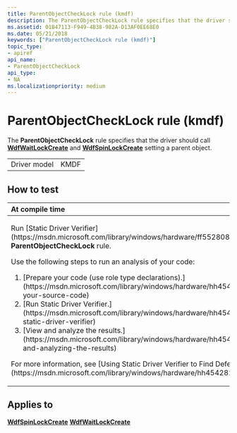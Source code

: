 ```yaml
---
title: ParentObjectCheckLock rule (kmdf)
description: The ParentObjectCheckLock rule specifies that the driver should call WdfWaitLockCreate and WdfSpinLockCreate setting a parent object.
ms.assetid: 01B47113-F949-4B38-982A-D13AF0EE68E0
ms.date: 05/21/2018
keywords: ["ParentObjectCheckLock rule (kmdf)"]
topic_type:
- apiref
api_name:
- ParentObjectCheckLock
api_type:
- NA
ms.localizationpriority: medium
---
```


# ParentObjectCheckLock rule (kmdf)


The **ParentObjectCheckLock** rule specifies that the driver should call [**WdfWaitLockCreate**](https://msdn.microsoft.com/library/windows/hardware/ff551171) and [**WdfSpinLockCreate**](https://msdn.microsoft.com/library/windows/hardware/ff550042) setting a parent object.

|              |      |
|--------------|------|
| Driver model | KMDF |

How to test
-----------

<table>
<colgroup>
<col width="100%" />
</colgroup>
<thead>
<tr class="header">
<th align="left">At compile time</th>
</tr>
</thead>
<tbody>
<tr class="odd">
<td align="left"><p>Run [Static Driver Verifier](https://msdn.microsoft.com/library/windows/hardware/ff552808) and specify the <strong>ParentObjectCheckLock</strong> rule.</p>
Use the following steps to run an analysis of your code:
<ol>
<li>[Prepare your code (use role type declarations).](https://msdn.microsoft.com/library/windows/hardware/hh454281#preparing-your-source-code)</li>
<li>[Run Static Driver Verifier.](https://msdn.microsoft.com/library/windows/hardware/hh454281#running-static-driver-verifier)</li>
<li>[View and analyze the results.](https://msdn.microsoft.com/library/windows/hardware/hh454281#viewing-and-analyzing-the-results)</li>
</ol>
<p>For more information, see [Using Static Driver Verifier to Find Defects in Drivers](https://msdn.microsoft.com/library/windows/hardware/hh454281).</p></td>
</tr>
</tbody>
</table>

Applies to
----------

[**WdfSpinLockCreate**](https://msdn.microsoft.com/library/windows/hardware/ff550042)
[**WdfWaitLockCreate**](https://msdn.microsoft.com/library/windows/hardware/ff551171)
 

 





